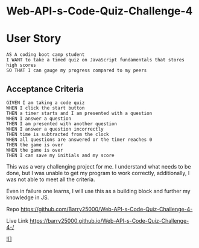 # Web-API-s-Code-Quiz-Challenge-4

# User Story

```
AS A coding boot camp student
I WANT to take a timed quiz on JavaScript fundamentals that stores high scores
SO THAT I can gauge my progress compared to my peers
```

## Acceptance Criteria

```
GIVEN I am taking a code quiz
WHEN I click the start button
THEN a timer starts and I am presented with a question
WHEN I answer a question
THEN I am presented with another question
WHEN I answer a question incorrectly
THEN time is subtracted from the clock
WHEN all questions are answered or the timer reaches 0
THEN the game is over
WHEN the game is over
THEN I can save my initials and my score
```

This was a very challenging project for me.
I understand what needs to be done, but I was unable to get my program to work correctly, additionally, I was not able to meet all the criteria.

Even in failure one learns, I will use this as a building block and further my knowledge in JS.

Repo  https://github.com/Barry25000/Web-API-s-Code-Quiz-Challenge-4-

Live Link https://barry25000.github.io/Web-API-s-Code-Quiz-Challenge-4-/

[![]](https://github.com/Barry25000/Web-API-s-Code-Quiz-Challenge-4-/blob/main/assets/images/Live_Screen.png)

